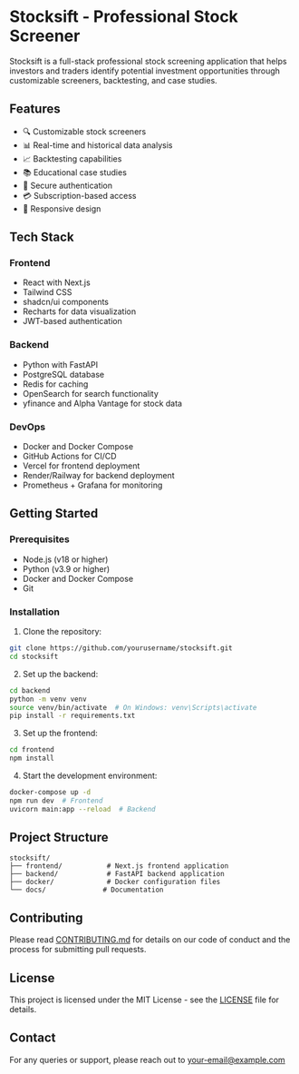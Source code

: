 # Stocksift - Professional Stock Screener

Stocksift is a full-stack professional stock screening application that helps investors and traders identify potential investment opportunities through customizable screeners, backtesting, and case studies.

## Features

- 🔍 Customizable stock screeners
- 📊 Real-time and historical data analysis
- 📈 Backtesting capabilities
- 📚 Educational case studies
- 🔐 Secure authentication
- 💳 Subscription-based access
- 📱 Responsive design

## Tech Stack

### Frontend
- React with Next.js
- Tailwind CSS
- shadcn/ui components
- Recharts for data visualization
- JWT-based authentication

### Backend
- Python with FastAPI
- PostgreSQL database
- Redis for caching
- OpenSearch for search functionality
- yfinance and Alpha Vantage for stock data

### DevOps
- Docker and Docker Compose
- GitHub Actions for CI/CD
- Vercel for frontend deployment
- Render/Railway for backend deployment
- Prometheus + Grafana for monitoring

## Getting Started

### Prerequisites
- Node.js (v18 or higher)
- Python (v3.9 or higher)
- Docker and Docker Compose
- Git

### Installation

1. Clone the repository:
```bash
git clone https://github.com/yourusername/stocksift.git
cd stocksift
```

2. Set up the backend:
```bash
cd backend
python -m venv venv
source venv/bin/activate  # On Windows: venv\Scripts\activate
pip install -r requirements.txt
```

3. Set up the frontend:
```bash
cd frontend
npm install
```

4. Start the development environment:
```bash
docker-compose up -d
npm run dev  # Frontend
uvicorn main:app --reload  # Backend
```

## Project Structure

```
stocksift/
├── frontend/           # Next.js frontend application
├── backend/            # FastAPI backend application
├── docker/             # Docker configuration files
└── docs/              # Documentation
```

## Contributing

Please read [CONTRIBUTING.md](CONTRIBUTING.md) for details on our code of conduct and the process for submitting pull requests.

## License

This project is licensed under the MIT License - see the [LICENSE](LICENSE) file for details.

## Contact

For any queries or support, please reach out to [your-email@example.com](mailto:your-email@example.com)
